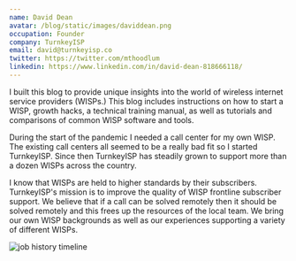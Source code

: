 ```yaml
---
name: David Dean
avatar: /blog/static/images/daviddean.png
occupation: Founder
company: TurnkeyISP
email: david@turnkeyisp.co
twitter: https://twitter.com/mthoodlum
linkedin: https://www.linkedin.com/in/david-dean-818666118/
---
```


I built this blog to provide unique insights into the world of wireless internet service providers (WISPs.) This blog includes instructions on how to start a WISP, growth hacks, a technical training manual, as well as tutorials and comparisons of common WISP software and tools.

During the start of the pandemic I needed a call center for my own WISP. The existing call centers all seemed to be a really bad fit so I started TurnkeyISP. Since then TurnkeyISP has steadily grown to support more than a dozen WISPs across the country.

I know that WISPs are held to higher standards by their subscribers. TurnkeyISP's mission is to improve the quality of WISP frontline subscriber support. We believe that if a call can be solved remotely then it should be solved remotely and this frees up the resources of the local team. We bring our own WISP backgrounds as well as our experiences supporting a variety of different WISPs.

![job history timeline](/blog/static/images/job-history-timeline.jpeg)
